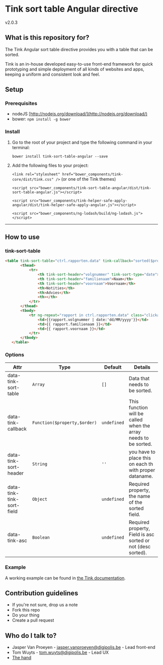 # Tink sort table Angular directive

v2.0.3

## What is this repository for?

The Tink Angular sort table directive provides you with a table that can be sorted.

Tink is an in-house developed easy-to-use front-end framework for quick prototyping and simple deployment of all kinds of websites and apps, keeping a uniform and consistent look and feel.

## Setup

### Prerequisites

* nodeJS [http://nodejs.org/download/](http://nodejs.org/download/)
* bower: `npm install -g bower`

### Install

1. Go to the root of your project and type the following command in your terminal:

   `bower install tink-sort-table-angular --save`

2. Add the following files to your project:

   `<link rel="stylesheet" href="bower_components/tink-core/dist/tink.css" />` (or one of the Tink themes)

   `<script src="bower_components/tink-sort-table-angular/dist/tink-sort-table-angular.js"></script>`

   `<script src="bower_components/tink-helper-safe-apply-angular/dist/tink-helper-safe-apply-angular.js"></script>`

   `<script src="bower_components/ng-lodash/build/ng-lodash.js"></script>`



----------



## How to use

### tink-sort-table

```html
<table tink-sort-table="ctrl.rapporten.data" tink-callback="sorted($property,$order)" tink-asc="ctrl.asc" tink-sort-field="ctrl.header" class="table-responsive table-interactive">
       <thead>
           <tr>
               <th tink-sort-header="volgnummer" tink-sort-type="date">Nummer</th>
               <th tink-sort-header="familienaam">Naam</th>
               <th tink-sort-header="voornaam">Voornaam</th>
               <th>Notities</th>
               <th>Advies</th>
               <th></th>
           </tr>
       </thead>
       <tbody>
           <tr ng-repeat="rapport in ctrl.rapporten.data" class="clickableTableRow">
               <td>{{rapport.volgnummer | date:'dd/MM/yyyy'}}</td>
               <td>{{ rapport.familienaam }}</td>
               <td>{{ rapport.voornaam }}</td>
           </tr>
       </tbody>
   </table>
```

### Options

Attr | Type | Default | Details
--- | --- | --- | ---
data-tink-sort-table | `Array` | `[]` | Data that needs to be sorted.
data-tink-callback | `Function($property,$order)` | `undefined` | This function will be called when the array needs to be sorted.
data-tink-sort-header | `String` | `''` | you have to place this on each th with proper dataname.
data-tink-tink-sort-field | `Object` | `undefined` | Required property, the name of the sorted field.
data-tink-asc | `Boolean` | `undefined` | Required property, Field is asc sorted or not (desc sorted).

### Example

A working example can be found in [the Tink documentation](http://tink.digipolis.be/#/docs/directives/sort-table#example).

## Contribution guidelines

* If you're not sure, drop us a note
* Fork this repo
* Do your thing
* Create a pull request

## Who do I talk to?

* Jasper Van Proeyen - jasper.vanproeyen@digipolis.be - Lead front-end
* Tom Wuyts - tom.wuyts@digipolis.be - Lead UX
* [The hand](https://www.youtube.com/watch?v=_O-QqC9yM28)
